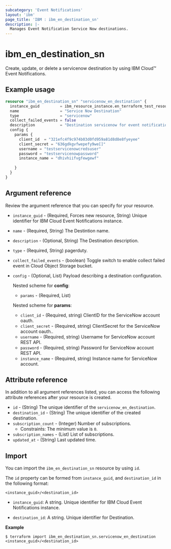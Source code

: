 ```yaml
---
subcategory: 'Event Notifications'
layout: 'ibm'
page_title: 'IBM : ibm_en_destination_sn'
description: |-
  Manages Event Notification Service Now destinations.
---
```


# ibm_en_destination_sn

Create, update, or delete a servicenow destination by using IBM Cloud™ Event Notifications.

## Example usage

```terraform
resource "ibm_en_destination_sn" "servicenow_en_destination" {
  instance_guid         = ibm_resource_instance.en_terraform_test_resource.guid
  name                  = "Service Now Destination"
  type                  = "servicenow"
  collect_failed_events = false
  description           = "Destination servicenow for event notification"
  config {
    params {
      client_id  = "321efc4f9c974b03d0fd959a81d8d8e8fyeyee"
      client_secret = "636gdkgvfwepefy9we[]"
      username = "testservicenowcredsuser"
      password = "testservicenowpassword"
      instance_name = "dhivhiifvgfewgewf"
      
    }
  }
}
```

## Argument reference

Review the argument reference that you can specify for your resource.

- `instance_guid` - (Required, Forces new resource, String) Unique identifier for IBM Cloud Event Notifications instance.

- `name` - (Required, String) The Destintion name.

- `description` - (Optional, String) The Destination description.

- `type` - (Required, String) pagerduty.

- `collect_failed_events` - (boolean) Toggle switch to enable collect failed event in Cloud Object Storage bucket.

- `config` - (Optional, List) Payload describing a destination configuration.

  Nested scheme for **config**:

  - `params` - (Required, List)

  Nested scheme for **params**:

  - `client_id` - (Required, string) ClientID for the ServiceNow account oauth.
  - `client_secret` - (Required, string) ClientSecret for the ServiceNow account oauth..
  - `username` - (Required, string) Username for ServiceNow account REST API.
  - `password` - (Required, string) Password for ServiceNow account REST API.
  - `instance_name` - (Required, string) Instance name for ServiceNow account.
## Attribute reference

In addition to all argument references listed, you can access the following attribute references after your resource is created.

- `id` - (String) The unique identifier of the `servicenow_en_destination`.
- `destination_id` - (String) The unique identifier of the created destination.
- `subscription_count` - (Integer) Number of subscriptions.
  - Constraints: The minimum value is `0`.
- `subscription_names` - (List) List of subscriptions.
- `updated_at` - (String) Last updated time.

## Import

You can import the `ibm_en_destination_sn` resource by using `id`.

The `id` property can be formed from `instance_guid`, and `destination_id` in the following format:

```
<instance_guid>/<destination_id>
```

- `instance_guid`: A string. Unique identifier for IBM Cloud Event Notifications instance.

- `destination_id`: A string. Unique identifier for Destination.

**Example**

```
$ terraform import ibm_en_destination_sn.servicenow_en_destination <instance_guid>/<destination_id>
```
